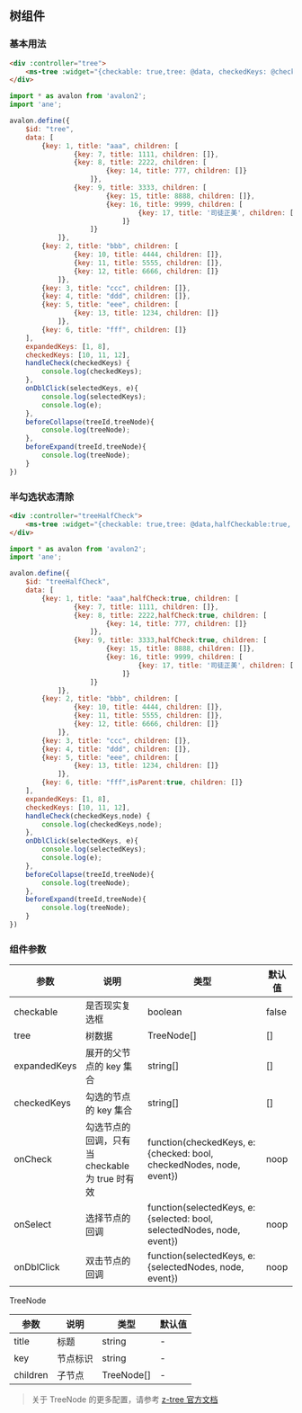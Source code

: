 ## 树组件

### 基本用法

```html
<div :controller="tree">
    <ms-tree :widget="{checkable: true,tree: @data, checkedKeys: @checkedKeys, beforeExpand:@beforeExpand,beforeCollapse:@beforeCollapse,expandedKeys: @expandedKeys, onCheck:@handleCheck, onDblClick:@onDblClick}"></ms-tree>
</div>
```

```js
import * as avalon from 'avalon2';
import 'ane';

avalon.define({
    $id: "tree",
    data: [
        {key: 1, title: "aaa", children: [
                {key: 7, title: 1111, children: []},
                {key: 8, title: 2222, children: [
                        {key: 14, title: 777, children: []}
                    ]},
                {key: 9, title: 3333, children: [
                        {key: 15, title: 8888, children: []},
                        {key: 16, title: 9999, children: [
                                {key: 17, title: '司徒正美', children: []}
                            ]}
                    ]}
            ]},
        {key: 2, title: "bbb", children: [
                {key: 10, title: 4444, children: []},
                {key: 11, title: 5555, children: []},
                {key: 12, title: 6666, children: []}
            ]},
        {key: 3, title: "ccc", children: []},
        {key: 4, title: "ddd", children: []},
        {key: 5, title: "eee", children: [
                {key: 13, title: 1234, children: []}
            ]},
        {key: 6, title: "fff", children: []}
    ],
    expandedKeys: [1, 8],
    checkedKeys: [10, 11, 12],
    handleCheck(checkedKeys) {
        console.log(checkedKeys);
    },
    onDblClick(selectedKeys, e){
        console.log(selectedKeys);
        console.log(e);
    },
    beforeCollapse(treeId,treeNode){
        console.log(treeNode);
    },
    beforeExpand(treeId,treeNode){
        console.log(treeNode);
    }
})
```
### 半勾选状态清除
```html
<div :controller="treeHalfCheck">
    <ms-tree :widget="{checkable: true,tree: @data,halfCheckable:true, checkedKeys: @checkedKeys, beforeExpand:@beforeExpand,beforeCollapse:@beforeCollapse,expandedKeys: @expandedKeys, onCheck:@handleCheck, onDblClick:@onDblClick}"></ms-tree>
</div>
```

```js
import * as avalon from 'avalon2';
import 'ane';

avalon.define({
    $id: "treeHalfCheck",
    data: [
        {key: 1, title: "aaa",halfCheck:true, children: [
                {key: 7, title: 1111, children: []},
                {key: 8, title: 2222,halfCheck:true, children: [
                        {key: 14, title: 777, children: []}
                    ]},
                {key: 9, title: 3333,halfCheck:true, children: [
                        {key: 15, title: 8888, children: []},
                        {key: 16, title: 9999, children: [
                                {key: 17, title: '司徒正美', children: []}
                            ]}
                    ]}
            ]},
        {key: 2, title: "bbb", children: [
                {key: 10, title: 4444, children: []},
                {key: 11, title: 5555, children: []},
                {key: 12, title: 6666, children: []}
            ]},
        {key: 3, title: "ccc", children: []},
        {key: 4, title: "ddd", children: []},
        {key: 5, title: "eee", children: [
                {key: 13, title: 1234, children: []}
            ]},
        {key: 6, title: "fff",isParent:true, children: []}
    ],
    expandedKeys: [1, 8],
    checkedKeys: [10, 11, 12],
    handleCheck(checkedKeys,node) {
        console.log(checkedKeys,node);
    },
    onDblClick(selectedKeys, e){
        console.log(selectedKeys);
        console.log(e);
    },
    beforeCollapse(treeId,treeNode){
        console.log(treeNode);
    },
    beforeExpand(treeId,treeNode){
        console.log(treeNode);
    }
})
```

### 组件参数

| 参数 | 说明 | 类型 | 默认值 |
|-----|-----|-----|-----|
| checkable | 是否现实复选框 | boolean | false |
| tree | 树数据 | TreeNode\[\] | \[\] |
| expandedKeys | 展开的父节点的 key 集合 | string\[\] | \[\] |
| checkedKeys | 勾选的节点的 key 集合 | string\[\] | \[\] |
| onCheck | 勾选节点的回调，只有当 checkable 为 true 时有效 | function(checkedKeys, e:{checked: bool, checkedNodes, node, event}) | noop |
| onSelect | 选择节点的回调 | function(selectedKeys, e:{selected: bool, selectedNodes, node, event}) | noop |
| onDblClick | 双击节点的回调 | function(selectedKeys, e:{selectedNodes, node, event}) | noop |


TreeNode

| 参数 | 说明 | 类型 | 默认值 |
|-----|-----|-----|-----|
| title | 标题 | string | - |
| key | 节点标识 | string | - |
| children | 子节点 | TreeNode\[\] | - |

> 关于 TreeNode 的更多配置，请参考 [z-tree 官方文档](http://www.treejs.cn/v3/main.php)

